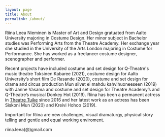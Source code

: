 ```yaml
---
layout: page
title: About
permalink: /about/
---
```

<div class="post-text-alone">  
Riina Leea Nieminen is Master of Art and Design gratuated from Aalto University majoring in Costume Design. Her minor subject in Bachelor studies was Performing Arts from the Theatre Academy. Her exchange year she studied in the University of the Arts London majoring in Costume for Performance. She has worked as a freelancer costume designer, scenographer and performer.  
<p></p>   
Recent projects have included costume and set design for Q-Theatre's music theatre Toksinen Kabaree (2021), costume design for Aalto University’s short film De Rasande (2020), costume and set design for drama and circus production Mun siivet ei mahdu kahvihuoneeseen (2019) with Janne Vasama and costume and set design for Theatre Academy’s and Q-Theatre’s musical Donkey Hot (2019). Riina has been a permanent actress in <a href="http://www.teatterituike.fi/portfolio/items/riina-nieminen/">Theatre Tuike</a> since 2016 and her latest work as an actress has been Siskoni Mun (2020) and Kreivi Hohoo (2019).  
<p></p>
Important for Riina are new challenges, visual dramaturgy, physical story telling and gentle and equal working enviroment.
</div>  
<p></p>
riina.leea(@)gmail.com



